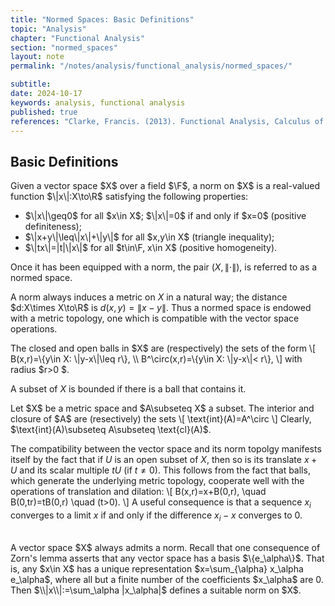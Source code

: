 ```yaml
---
title: "Normed Spaces: Basic Definitions"
topic: "Analysis"
chapter: "Functional Analysis"
section: "normed_spaces"
layout: note
permalink: "/notes/analysis/functional_analysis/normed_spaces/"

subtitle: 
date: 2024-10-17
keywords: analysis, functional analysis
published: true
references: "Clarke, Francis. (2013). Functional Analysis, Calculus of Variations and Optimal Control."
---
```


## Basic Definitions

<div class='definition' name='Normed Space'>
Given a vector space $X$ over a field $\F$, a norm on $X$ is a real-valued function $\|x\|:X\to\R$ satisfying the following properties:
<ul>
    <li>$\|x\|\geq0$ for all $x\in X$; $\|x\|=0$ if and only if $x=0$  (positive definiteness);</li>
    <li>$\|x+y\|\leq\|x\|+\|y\|$ for all $x,y\in X$  (triangle inequality);</li>
    <li>$\|tx\|=|t|\|x\|$ for all $t\in\F, x\in X$  (positive homogeneity). </li>
</ul>

Once it has been equipped with a norm, the pair $(X,\|\cdot\|),$ is referred to as a normed space. 
</div>

A norm always induces a metric on $X$ in a natural way; the distance $d:X\times X\to\R$ is $d(x,y)=\|x-y\|$. Thus a normed space is endowed with a metric topology, one which is compatible with the vector space operations. 

<div class='definition' name='Closed and open balls'>
The closed and open balls in $X$ are (respectively) the sets of the form
\[
B(x,r)=\{y\in X: \|y-x\|\leq r\}, \\
B^\circ(x,r)=\{y\in X: \|y-x\|< r\},
\]
with radius $r>0 $. 
</div>

A subset of $X$ is bounded if there is a ball that contains it. 

<div class='definition' name='Interior and closure of a set'>
Let $X$ be a metric space and $A\subseteq X$ a subset. The interior and closure of $A$ are (resectively) the sets
\[
\text{int}(A)=A^\circ
\]
Clearly, $\text{int}(A)\subseteq A\subseteq \text{cl}(A)$. 
</div>

The compatibility between the vector space and its norm topolgy manifests itself by the fact that if $U$ is an open subset of $X$, then so is its translate $x+U$ and its scalar multiple $tU$ (if $t\neq 0$). This follows from the fact that balls, which generate the underlying metric topology, cooperate well with the operations of translation and dilation:
\\[
B(x,r)=x+B(0,r), \\quad B(0,tr)=tB(0,r) \\quad (t>0). 
\\]
A useful consequence is that a sequence $x_i$ converges to a limit $x$ if and only if the difference $x_i-x$ converges to 0. 

<br>
A vector space $X$ always admits a norm. Recall that one consequence of Zorn's lemma asserts that any vector space has a basis $\{e_\alpha\}$. That is, any $x\in X$ has a unique representation $x=\sum_{\alpha} x_\alpha e_\alpha$, where all but a finite number of the coefficients $x_\alpha$ are 0. Then $\\|x\\|:=\sum_\alpha |x_\alpha|$ defines a suitable norm on $X$. 

